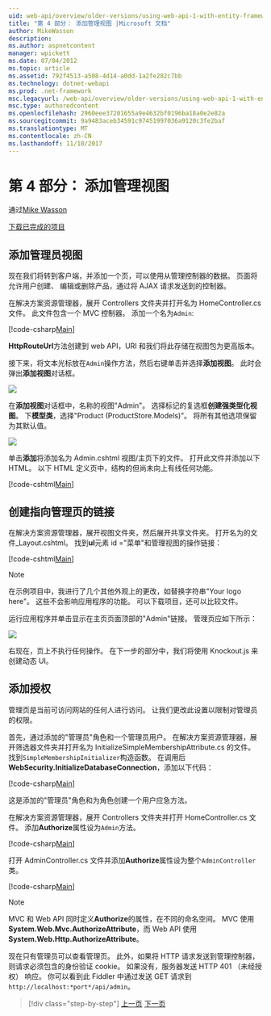 ```yaml
---
uid: web-api/overview/older-versions/using-web-api-1-with-entity-framework-5/using-web-api-with-entity-framework-part-4
title: "第 4 部分： 添加管理视图 |Microsoft 文档"
author: MikeWasson
description: 
ms.author: aspnetcontent
manager: wpickett
ms.date: 07/04/2012
ms.topic: article
ms.assetid: 792f4513-a508-4d14-a0dd-1a2fe282c7bb
ms.technology: dotnet-webapi
ms.prod: .net-framework
msc.legacyurl: /web-api/overview/older-versions/using-web-api-1-with-entity-framework-5/using-web-api-with-entity-framework-part-4
msc.type: authoredcontent
ms.openlocfilehash: 2960eee37201655a9e4632bf0196ba18a0e2e82a
ms.sourcegitcommit: 9a9483aceb34591c97451997036a9120c3fe2baf
ms.translationtype: MT
ms.contentlocale: zh-CN
ms.lasthandoff: 11/10/2017
---
```

<a name="part-4-adding-an-admin-view"></a>第 4 部分： 添加管理视图
====================
通过[Mike Wasson](https://github.com/MikeWasson)

[下载已完成的项目](http://code.msdn.microsoft.com/ASP-NET-Web-API-with-afa30545)

## <a name="add-an-admin-view"></a>添加管理员视图

现在我们将转到客户端，并添加一个页，可以使用从管理控制器的数据。 页面将允许用户创建、 编辑或删除产品，通过将 AJAX 请求发送到的控制器。

在解决方案资源管理器，展开 Controllers 文件夹并打开名为 HomeController.cs 文件。 此文件包含一个 MVC 控制器。 添加一个名为`Admin`:

[!code-csharp[Main](using-web-api-with-entity-framework-part-4/samples/sample1.cs)]

**HttpRouteUrl**方法创建到 web API，URI 和我们将此存储在视图包为更高版本。

接下来，将文本光标放在`Admin`操作方法，然后右键单击并选择**添加视图**。 此时会弹出**添加视图**对话框。

![](using-web-api-with-entity-framework-part-4/_static/image1.png)

在**添加视图**对话框中，名称的视图"Admin"。 选择标记的复选框**创建强类型化视图**。 下**模型类**，选择"Product (ProductStore.Models)"。 将所有其他选项保留为其默认值。

![](using-web-api-with-entity-framework-part-4/_static/image2.png)

单击**添加**将添加名为 Admin.cshtml 视图/主页下的文件。 打开此文件并添加以下 HTML。 以下 HTML 定义页中，结构的但尚未向上有线任何功能。

[!code-cshtml[Main](using-web-api-with-entity-framework-part-4/samples/sample2.cshtml)]

## <a name="create-a-link-to-the-admin-page"></a>创建指向管理页的链接

在解决方案资源管理器，展开视图文件夹，然后展开共享文件夹。 打开名为的文件\_Layout.cshtml。 找到**ul**元素 id ="菜单"和管理视图的操作链接：

[!code-cshtml[Main](using-web-api-with-entity-framework-part-4/samples/sample3.cshtml)]

> [!NOTE]
> 在示例项目中，我进行了几个其他外观上的更改，如替换字符串"Your logo here"。 这些不会影响应用程序的功能。 可以下载项目，还可以比较文件。


运行应用程序并单击显示在主页页面顶部的"Admin"链接。 管理页应如下所示：

![](using-web-api-with-entity-framework-part-4/_static/image3.png)

右现在，页上不执行任何操作。 在下一步的部分中，我们将使用 Knockout.js 来创建动态 UI。

## <a name="add-authorization"></a>添加授权

管理页是当前可访问网站的任何人进行访问。 让我们更改此设置以限制对管理员的权限。

首先，通过添加的"管理员"角色和一个管理员用户。 在解决方案资源管理器，展开筛选器文件夹并打开名为 InitializeSimpleMembershipAttribute.cs 的文件。 找到`SimpleMembershipInitializer`构造函数。 在调用后**WebSecurity.InitializeDatabaseConnection**，添加以下代码：

[!code-csharp[Main](using-web-api-with-entity-framework-part-4/samples/sample4.cs)]

这是添加的"管理员"角色和为角色创建一个用户应急方法。

在解决方案资源管理器，展开 Controllers 文件夹并打开 HomeController.cs 文件。 添加**Authorize**属性设为`Admin`方法。

[!code-csharp[Main](using-web-api-with-entity-framework-part-4/samples/sample5.cs)]

打开 AdminController.cs 文件并添加**Authorize**属性设为整个`AdminController`类。

[!code-csharp[Main](using-web-api-with-entity-framework-part-4/samples/sample6.cs)]

> [!NOTE]
> MVC 和 Web API 同时定义**Authorize**的属性，在不同的命名空间。 MVC 使用**System.Web.Mvc.AuthorizeAttribute**，而 Web API 使用**System.Web.Http.AuthorizeAttribute**。


现在只有管理员可以查看管理页。 此外，如果将 HTTP 请求发送到管理控制器，则请求必须包含的身份验证 cookie。 如果没有，服务器发送 HTTP 401 （未经授权） 响应。 你可以看到此 Fiddler 中通过发送 GET 请求到`http://localhost:*port*/api/admin`。

>[!div class="step-by-step"]
[上一页](using-web-api-with-entity-framework-part-3.md)
[下一页](using-web-api-with-entity-framework-part-5.md)
